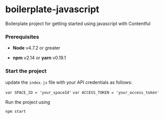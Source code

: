 # boilerplate-javascript
Boilerplate project for getting started using javascript with Contentful

### Prerequisites 

* **Node** v4.7.2 or greater

* **npm** v2.14 or **yarn** v0.19.1

### Start the project

update the `index.js` file with your API credentials as follows:

`var SPACE_ID = 'your_spaceId'` 
`var ACCESS_TOKEN = 'your_access_token'`

Run the project using 

```shell
npm start
```
